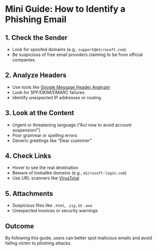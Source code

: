# Mini Guide: How to Identify a Phishing Email

## 1. Check the Sender
- Look for spoofed domains (e.g., `support@m1crosoft.com`).
- Be suspicious of free email providers claiming to be from official companies.

## 2. Analyze Headers
- Use tools like [Google Message Header Analyzer](https://toolbox.googleapps.com/apps/messageheader/)
- Look for SPF/DKIM/DMARC failures
- Identify unexpected IP addresses or routing

## 3. Look at the Content
- Urgent or threatening language (“Act now to avoid account suspension!”)
- Poor grammar or spelling errors
- Generic greetings like “Dear customer”

## 4. Check Links
- Hover to see the real destination
- Beware of lookalike domains (e.g., `m1crosoft-login.com`)
- Use URL scanners like [VirusTotal](https://www.virustotal.com/)

## 5. Attachments
- Suspicious files like `.html`, `.zip`, or `.exe`
- Unexpected invoices or security warnings

## Outcome
By following this guide, users can better spot malicious emails and avoid falling victim to phishing attacks.
